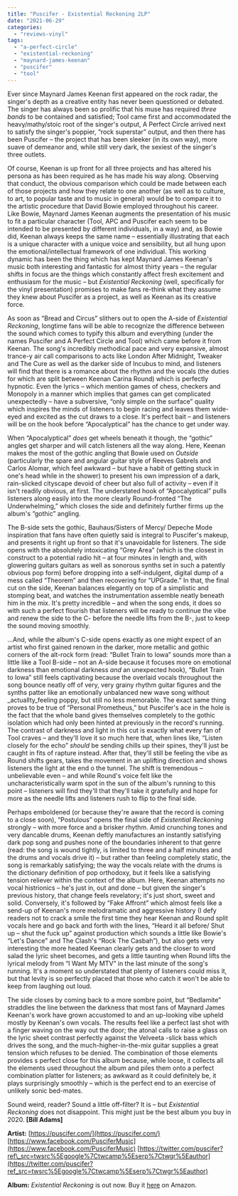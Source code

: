 ```yaml
---
title: "Puscifer - Existential Reckoning 2LP"
date: "2021-06-29"
categories: 
  - "reviews-vinyl"
tags: 
  - "a-perfect-circle"
  - "existential-reckoning"
  - "maynard-james-keenan"
  - "puscifer"
  - "tool"
---
```


Ever since Maynard James Keenan first appeared on the rock radar, the singer's depth as a creative entity has never been questioned or debated. The singer has always been so prolific that his muse has required _three bands_ to be contained and satisfied; Tool came first and accommodated the heavy/mathy/stoic root of the singer's output, A Perfect Circle arrived next to satisfy the singer's poppier, “rock superstar” output, and then there has been Puscifer – the project that has been sleeker (in its own way), more suave of demeanor and, while still very dark, the sexiest of the singer's three outlets.

Of course, Keenan is up front for all three projects and has altered his persona as has been required as he has made his way along. Observing that conduct, the obvious comparison which could be made between each of those projects and how they relate to one another (as well as to culture, to art, to popular taste and to music in general) would be to compare it to the artistic procedure that David Bowie employed throughout his career. Like Bowie, Maynard James Keenan augments the presentation of his music to fit a particular character (Tool, APC and Puscifer each seem to be intended to be presented by different individuals, in a way) and, as Bowie did, Keenan always keeps the same name – essentially illustrating that each is a unique character with a unique voice and sensibility, but all hung upon the emotional/intellectual framework of one individual. This working dynamic has been the thing which has kept Maynard James Keenan's music both interesting and fantastic for almost thirty years – the regular shifts in focus are the things which constantly affect fresh excitement and enthusiasm for the music – but _Existential Reckoning_ (well, specifically for the vinyl presentation) promises to make fans re-think what they assume they knew about Puscifer as a project, as well as Keenan as its creative force.

As soon as “Bread and Circus” slithers out to open the A-side of _Existential Reckoning_, longtime fans will be able to recognize the difference between the sound which comes to typify this album and everything (under the names Puscifer and A Perfect Circle and Tool) which came before it from Keenan. The song's incredibly methodical pace and very expansive, almost trance-y air call comparisons to acts like London After Midnight, Tweaker and The Cure as well as the darker side of Incubus to mind, and listeners will find that there is a romance about the rhythm and the vocals (the duties for which are split between Keenan Carina Round) which is perfectly hypnotic. Even the lyrics – which mention games of chess, checkers and Monopoly in a manner which implies that games can get complicated unexpectedly – have a subversive, “only simple on the surface” quality which inspires the minds of listeners to begin racing and leaves them wide-eyed and excited as the cut draws to a close. It's perfect bait – and listeners will be on the hook before “Apocalyptical” has the chance to get under way.

When “Apocalyptical” _does_ get wheels beneath it though, the “gothic” angles get sharper and will catch listeners all the way along. Here, Keenan makes the most of the gothic angling that Bowie used on _Outside_ (particularly the spare and angular guitar style of Reeves Gabrels and Carlos Alomar, which feel awkward – but have a habit of getting stuck in one's head while in the shower) to present his own impression of a dark, rain-slicked cityscape devoid of cheer but also full of activity – even if it isn't readily obvious, at first. The understated hook of “Apocalyptical” pulls listeners along easily into the more clearly Round-fronted “The Underwhelming,” which closes the side and definitely further firms up the album's “gothic” angling.

The B-side sets the gothic, Bauhaus/Sisters of Mercy/ Depeche Mode inspiration that fans have often quietly said is integral to Puscifer's makeup, and presents it right up front so that it's unavoidable for listeners. The side opens with the absolutely intoxicating “Grey Area” (which is the closest in construct to a potential radio hit – at four minutes in length and, with glowering guitars guitars as well as sonorous synths set in such a patently obvious pop form) before dropping into a self-indulgent, digital dump of a mess called “Theorem” and then recovering for “UPGrade.” In that, the final cut on the side, Keenan balances elegantly on top of a simplistic and stomping beat, and watches the instrumentation assemble neatly beneath him in the mix. It's pretty incredible – and when the song ends, it does so with such a perfect flourish that listeners will be ready to continue the vibe and renew the side to the C- before the needle lifts from the B-, just to keep the sound moving smoothly.

...And, while the album's C-side opens exactly as one might expect of an artist who first gained renown in the darker, more metallic and gothic corners of the alt-rock form (read: “Bullet Train to Iowa” sounds more than a little like a Tool B-side – not an A-side because it focuses more on emotional darkness than emotional darkness _and_ an unexpected hook), “Bullet Train to Iowa” still feels captivating because the overlaid vocals throughout the song bounce neatly off of very, very grainy rhythm guitar figures and the synths patter like an emotionally unbalanced new wave song without _actuallty_feeling poppy, but still no less memorable. The exact same thing proves to be true of “Personal Prometheus,” but Puscifer's ace in the hole is the fact that the whole band gives themselves completely to the gothic isolation which had only been hinted at previously in the record's running. The contrast of darkness and light in this cut is exactly what every fan of Tool craves – and they'll love it so much here that, when lines like, “Listen closely for the echo” _should_ be sending chills up their spines, they'll just be caught in fits of rapture instead. After that, they'll still be feeling the vibe as Round shifts gears, takes the movement in an uplifting direction and shows listeners the light at the end o the tunnel. The shift is tremendous – unbelievable even – and while Round's voice felt like the uncharacteristically warm spot in the sun of the album's running to this point – listeners will find they'll that they'll take it gratefully and hope for more as the needle lifts and listeners rush to flip to the final side.

Perhaps emboldened (or because they're aware that the record is coming to a close soon), “Postulous” opens the final side of _Existential Reckoning_ strongly – with more force and a brisker rhythm. Amid crunching tones and very dancable drums, Keenan deftly manufactures an instantly satisfying dark pop song and pushes none of the boundaries inherent to that genre (read: the song is wound tightly, is limited to three and a half minutes and the drums and vocals drive it) – but rather than feeling completely static, the song is remarkably satisfying; the way the vocals relate with the drums is the dictionary definition of pop orthodoxy, but it feels like a satisfying tension reliever within the context of the album. Here, Keenan attempts no vocal histrionics – he's just in, out and done – but given the singer's previous history, that change feels revelatory; it's just short, sweet and solid. Conversely, it's followed by “Fake Affront” which almost feels like a send-up of Keenan's more melodramatic and aggressive history (I defy readers not to crack a smile the first time they hear Keenan and Round split vocals here and go back and forth with the lines, “Heard it all before/ Shut up – shut the fuck up” against production which sounds a little like Bowie's “Let's Dance” and The Clash's “Rock The Casbah”), but also gets very interesting the more heated Keenan clearly gets and the closer to word salad the lyric sheet becomes, and gets a little taunting when Round lifts the lyrical melody from “I Want My MTV” in the last minute of the song's running. It's a moment so understated that plenty of listeners could miss it, but that levity is so perfectly placed that those who catch it won't be able to keep from laughing out loud.

The side closes by coming back to a more sombre point, but “Bedlamite” straddles the line between the darkness that most fans of Maynard James Keenan's work have grown accustomed to and an up-looking vibe upheld mostly by Keenan's own vocals. The results feel like a perfect last shot with a finger waving on the way out the door; the atonal calls to raise a glass on the lyric sheet contrast perfectly against the Velveeta -slick bass which drives the song, and the much-higher-in-the-mix guitar supplies a great tension which refuses to be denied. The combination of those elements provides s perfect close for this album because, while loose, it collects all the elements used throughout the album and piles them onto a perfect combination platter for listeners; as awkward as it could definitely be, it plays surprisingly smoothly – which is the perfect end to an exercise of unlikely sonic bed-mates.

Sound weird, reader? Sound a little off-filter? It is – but _Existential Reckoning_ does not disappoint. This might just be the best album you buy in 2020. **\[Bill Adams\]**

**Artist:** [https://puscifer.com/](https://puscifer.com/) [https://www.facebook.com/PusciferMusic](https://www.facebook.com/PusciferMusic) [https://twitter.com/puscifer?ref\_src=twsrc%5Egoogle%7Ctwcamp%5Eserp%7Ctwgr%5Eauthor](https://twitter.com/puscifer?ref_src=twsrc%5Egoogle%7Ctwcamp%5Eserp%7Ctwgr%5Eauthor)

**Album:** _Existential Reckoning_ is out now. Buy it [here](https://www.amazon.com/Existential-Reckoning-Puscifer/dp/B08JL736C5/ref=sr_1_1?dchild=1&keywords=puscifer+-+existential+reckoning+vinyl&qid=1607180020&sr=8-1) on Amazon.
